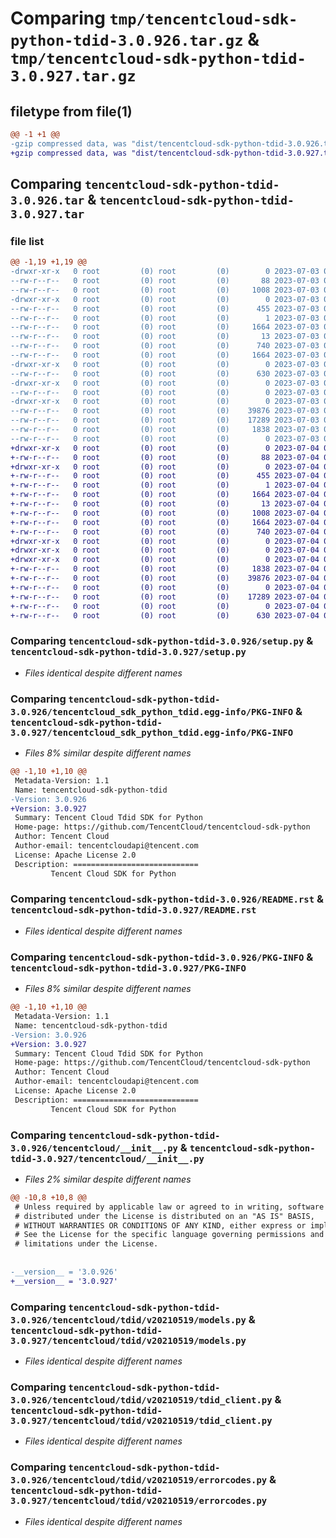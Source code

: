 # Comparing `tmp/tencentcloud-sdk-python-tdid-3.0.926.tar.gz` & `tmp/tencentcloud-sdk-python-tdid-3.0.927.tar.gz`

## filetype from file(1)

```diff
@@ -1 +1 @@
-gzip compressed data, was "dist/tencentcloud-sdk-python-tdid-3.0.926.tar", last modified: Mon Jul  3 00:35:36 2023, max compression
+gzip compressed data, was "dist/tencentcloud-sdk-python-tdid-3.0.927.tar", last modified: Tue Jul  4 00:30:55 2023, max compression
```

## Comparing `tencentcloud-sdk-python-tdid-3.0.926.tar` & `tencentcloud-sdk-python-tdid-3.0.927.tar`

### file list

```diff
@@ -1,19 +1,19 @@
-drwxr-xr-x   0 root         (0) root         (0)        0 2023-07-03 00:35:36.000000 tencentcloud-sdk-python-tdid-3.0.926/
--rw-r--r--   0 root         (0) root         (0)       88 2023-07-03 00:35:36.000000 tencentcloud-sdk-python-tdid-3.0.926/setup.cfg
--rw-r--r--   0 root         (0) root         (0)     1008 2023-07-03 00:35:36.000000 tencentcloud-sdk-python-tdid-3.0.926/setup.py
-drwxr-xr-x   0 root         (0) root         (0)        0 2023-07-03 00:35:36.000000 tencentcloud-sdk-python-tdid-3.0.926/tencentcloud_sdk_python_tdid.egg-info/
--rw-r--r--   0 root         (0) root         (0)      455 2023-07-03 00:35:36.000000 tencentcloud-sdk-python-tdid-3.0.926/tencentcloud_sdk_python_tdid.egg-info/SOURCES.txt
--rw-r--r--   0 root         (0) root         (0)        1 2023-07-03 00:35:36.000000 tencentcloud-sdk-python-tdid-3.0.926/tencentcloud_sdk_python_tdid.egg-info/dependency_links.txt
--rw-r--r--   0 root         (0) root         (0)     1664 2023-07-03 00:35:36.000000 tencentcloud-sdk-python-tdid-3.0.926/tencentcloud_sdk_python_tdid.egg-info/PKG-INFO
--rw-r--r--   0 root         (0) root         (0)       13 2023-07-03 00:35:36.000000 tencentcloud-sdk-python-tdid-3.0.926/tencentcloud_sdk_python_tdid.egg-info/top_level.txt
--rw-r--r--   0 root         (0) root         (0)      740 2023-07-03 00:35:36.000000 tencentcloud-sdk-python-tdid-3.0.926/README.rst
--rw-r--r--   0 root         (0) root         (0)     1664 2023-07-03 00:35:36.000000 tencentcloud-sdk-python-tdid-3.0.926/PKG-INFO
-drwxr-xr-x   0 root         (0) root         (0)        0 2023-07-03 00:35:36.000000 tencentcloud-sdk-python-tdid-3.0.926/tencentcloud/
--rw-r--r--   0 root         (0) root         (0)      630 2023-07-03 00:35:36.000000 tencentcloud-sdk-python-tdid-3.0.926/tencentcloud/__init__.py
-drwxr-xr-x   0 root         (0) root         (0)        0 2023-07-03 00:35:36.000000 tencentcloud-sdk-python-tdid-3.0.926/tencentcloud/tdid/
--rw-r--r--   0 root         (0) root         (0)        0 2023-07-03 00:35:36.000000 tencentcloud-sdk-python-tdid-3.0.926/tencentcloud/tdid/__init__.py
-drwxr-xr-x   0 root         (0) root         (0)        0 2023-07-03 00:35:36.000000 tencentcloud-sdk-python-tdid-3.0.926/tencentcloud/tdid/v20210519/
--rw-r--r--   0 root         (0) root         (0)    39876 2023-07-03 00:35:36.000000 tencentcloud-sdk-python-tdid-3.0.926/tencentcloud/tdid/v20210519/models.py
--rw-r--r--   0 root         (0) root         (0)    17289 2023-07-03 00:35:36.000000 tencentcloud-sdk-python-tdid-3.0.926/tencentcloud/tdid/v20210519/tdid_client.py
--rw-r--r--   0 root         (0) root         (0)     1838 2023-07-03 00:35:36.000000 tencentcloud-sdk-python-tdid-3.0.926/tencentcloud/tdid/v20210519/errorcodes.py
--rw-r--r--   0 root         (0) root         (0)        0 2023-07-03 00:35:36.000000 tencentcloud-sdk-python-tdid-3.0.926/tencentcloud/tdid/v20210519/__init__.py
+drwxr-xr-x   0 root         (0) root         (0)        0 2023-07-04 00:30:55.000000 tencentcloud-sdk-python-tdid-3.0.927/
+-rw-r--r--   0 root         (0) root         (0)       88 2023-07-04 00:30:55.000000 tencentcloud-sdk-python-tdid-3.0.927/setup.cfg
+drwxr-xr-x   0 root         (0) root         (0)        0 2023-07-04 00:30:55.000000 tencentcloud-sdk-python-tdid-3.0.927/tencentcloud_sdk_python_tdid.egg-info/
+-rw-r--r--   0 root         (0) root         (0)      455 2023-07-04 00:30:55.000000 tencentcloud-sdk-python-tdid-3.0.927/tencentcloud_sdk_python_tdid.egg-info/SOURCES.txt
+-rw-r--r--   0 root         (0) root         (0)        1 2023-07-04 00:30:55.000000 tencentcloud-sdk-python-tdid-3.0.927/tencentcloud_sdk_python_tdid.egg-info/dependency_links.txt
+-rw-r--r--   0 root         (0) root         (0)     1664 2023-07-04 00:30:55.000000 tencentcloud-sdk-python-tdid-3.0.927/tencentcloud_sdk_python_tdid.egg-info/PKG-INFO
+-rw-r--r--   0 root         (0) root         (0)       13 2023-07-04 00:30:55.000000 tencentcloud-sdk-python-tdid-3.0.927/tencentcloud_sdk_python_tdid.egg-info/top_level.txt
+-rw-r--r--   0 root         (0) root         (0)     1008 2023-07-04 00:30:55.000000 tencentcloud-sdk-python-tdid-3.0.927/setup.py
+-rw-r--r--   0 root         (0) root         (0)     1664 2023-07-04 00:30:55.000000 tencentcloud-sdk-python-tdid-3.0.927/PKG-INFO
+-rw-r--r--   0 root         (0) root         (0)      740 2023-07-04 00:30:55.000000 tencentcloud-sdk-python-tdid-3.0.927/README.rst
+drwxr-xr-x   0 root         (0) root         (0)        0 2023-07-04 00:30:55.000000 tencentcloud-sdk-python-tdid-3.0.927/tencentcloud/
+drwxr-xr-x   0 root         (0) root         (0)        0 2023-07-04 00:30:55.000000 tencentcloud-sdk-python-tdid-3.0.927/tencentcloud/tdid/
+drwxr-xr-x   0 root         (0) root         (0)        0 2023-07-04 00:30:55.000000 tencentcloud-sdk-python-tdid-3.0.927/tencentcloud/tdid/v20210519/
+-rw-r--r--   0 root         (0) root         (0)     1838 2023-07-04 00:30:55.000000 tencentcloud-sdk-python-tdid-3.0.927/tencentcloud/tdid/v20210519/errorcodes.py
+-rw-r--r--   0 root         (0) root         (0)    39876 2023-07-04 00:30:55.000000 tencentcloud-sdk-python-tdid-3.0.927/tencentcloud/tdid/v20210519/models.py
+-rw-r--r--   0 root         (0) root         (0)        0 2023-07-04 00:30:55.000000 tencentcloud-sdk-python-tdid-3.0.927/tencentcloud/tdid/v20210519/__init__.py
+-rw-r--r--   0 root         (0) root         (0)    17289 2023-07-04 00:30:55.000000 tencentcloud-sdk-python-tdid-3.0.927/tencentcloud/tdid/v20210519/tdid_client.py
+-rw-r--r--   0 root         (0) root         (0)        0 2023-07-04 00:30:55.000000 tencentcloud-sdk-python-tdid-3.0.927/tencentcloud/tdid/__init__.py
+-rw-r--r--   0 root         (0) root         (0)      630 2023-07-04 00:30:55.000000 tencentcloud-sdk-python-tdid-3.0.927/tencentcloud/__init__.py
```

### Comparing `tencentcloud-sdk-python-tdid-3.0.926/setup.py` & `tencentcloud-sdk-python-tdid-3.0.927/setup.py`

 * *Files identical despite different names*

### Comparing `tencentcloud-sdk-python-tdid-3.0.926/tencentcloud_sdk_python_tdid.egg-info/PKG-INFO` & `tencentcloud-sdk-python-tdid-3.0.927/tencentcloud_sdk_python_tdid.egg-info/PKG-INFO`

 * *Files 8% similar despite different names*

```diff
@@ -1,10 +1,10 @@
 Metadata-Version: 1.1
 Name: tencentcloud-sdk-python-tdid
-Version: 3.0.926
+Version: 3.0.927
 Summary: Tencent Cloud Tdid SDK for Python
 Home-page: https://github.com/TencentCloud/tencentcloud-sdk-python
 Author: Tencent Cloud
 Author-email: tencentcloudapi@tencent.com
 License: Apache License 2.0
 Description: ============================
         Tencent Cloud SDK for Python
```

### Comparing `tencentcloud-sdk-python-tdid-3.0.926/README.rst` & `tencentcloud-sdk-python-tdid-3.0.927/README.rst`

 * *Files identical despite different names*

### Comparing `tencentcloud-sdk-python-tdid-3.0.926/PKG-INFO` & `tencentcloud-sdk-python-tdid-3.0.927/PKG-INFO`

 * *Files 8% similar despite different names*

```diff
@@ -1,10 +1,10 @@
 Metadata-Version: 1.1
 Name: tencentcloud-sdk-python-tdid
-Version: 3.0.926
+Version: 3.0.927
 Summary: Tencent Cloud Tdid SDK for Python
 Home-page: https://github.com/TencentCloud/tencentcloud-sdk-python
 Author: Tencent Cloud
 Author-email: tencentcloudapi@tencent.com
 License: Apache License 2.0
 Description: ============================
         Tencent Cloud SDK for Python
```

### Comparing `tencentcloud-sdk-python-tdid-3.0.926/tencentcloud/__init__.py` & `tencentcloud-sdk-python-tdid-3.0.927/tencentcloud/__init__.py`

 * *Files 2% similar despite different names*

```diff
@@ -10,8 +10,8 @@
 # Unless required by applicable law or agreed to in writing, software
 # distributed under the License is distributed on an "AS IS" BASIS,
 # WITHOUT WARRANTIES OR CONDITIONS OF ANY KIND, either express or implied.
 # See the License for the specific language governing permissions and
 # limitations under the License.
 
 
-__version__ = '3.0.926'
+__version__ = '3.0.927'
```

### Comparing `tencentcloud-sdk-python-tdid-3.0.926/tencentcloud/tdid/v20210519/models.py` & `tencentcloud-sdk-python-tdid-3.0.927/tencentcloud/tdid/v20210519/models.py`

 * *Files identical despite different names*

### Comparing `tencentcloud-sdk-python-tdid-3.0.926/tencentcloud/tdid/v20210519/tdid_client.py` & `tencentcloud-sdk-python-tdid-3.0.927/tencentcloud/tdid/v20210519/tdid_client.py`

 * *Files identical despite different names*

### Comparing `tencentcloud-sdk-python-tdid-3.0.926/tencentcloud/tdid/v20210519/errorcodes.py` & `tencentcloud-sdk-python-tdid-3.0.927/tencentcloud/tdid/v20210519/errorcodes.py`

 * *Files identical despite different names*

